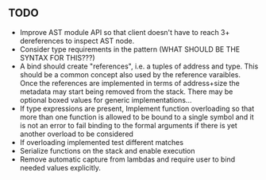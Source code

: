 TODO
----
- Improve AST module API so that client doesn't have to reach 3+ dereferences to inspect AST node.
- Consider type requirements in the pattern (WHAT SHOULD BE THE SYNTAX FOR THIS???)
- A bind should create "references", i.e. a tuples of address and type.
  This should be a common concept also used by the reference varaibles. Once
  the references are implemented in terms of address+size the metadata may start
  being removed from the stack. There may be optional boxed values for generic
  implementations...
- If type expressions are present, Implement function overloading so that more than one function is allowed
  to be bound to a single symbol and it is not an error to fail binding to the formal arguments if there
  is yet another overload to be considered
- If overloading implemented test different matches
- Serialize functions on the stack and enable execution
- Remove automatic capture from lambdas and require user to bind needed values explicitly.

